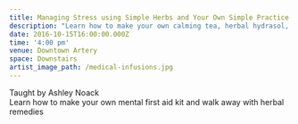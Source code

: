 ```yaml
---
title: Managing Stress using Simple Herbs and Your Own Simple Practice
description: "Learn how to make your own calming tea, herbal hydrasol, herbal infused oils with bath in our kitchen upstairs. \n\n**Limited to 15 people"
date: 2016-10-15T16:00:00.000Z
time: '4:00 pm'
venue: Downtown Artery
space: Downstairs
artist_image_path: /medical-infusions.jpg
---
```



Taught by Ashley Noack
<br>Learn how to make your own mental first aid kit and walk away with herbal remedies
